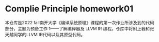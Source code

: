 # Complie Principle homework01

本仓库是2022 fall南开大学《编译系统原理》课程的第一次作业所涉及到的代码部分，主题为预备工作 1——了解编译器及 LLVM IR 编程。仓库中将附上我和张天越同学的LLVM IR代码以及其原型代码。
